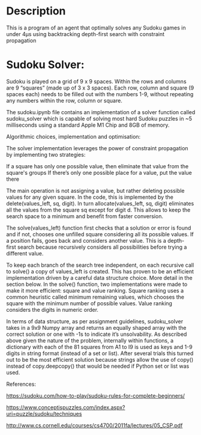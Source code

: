 # Description
This is a program of an agent that optimally solves any Sudoku games in under 4μs using backtracking depth-first search with constraint propagation

# Sudoku Solver: 

Sudoku is played on a grid of 9 x 9 spaces. Within the rows and columns are 9 “squares” (made up of 3 x 3 spaces). Each row, column and square (9 spaces each) needs to be filled out with the numbers 1-9, without repeating any numbers within the row, column or square. 

The sudoku.ipynb file contains an implementation of a solver function called sudoku_solver which is capable of solving most hard Sudoku puzzles in ~5 milliseconds using a standard Apple M1 Chip and 8GB of memory. 


Algorithmic choices, implementation and optimisation: 

The solver implementation leverages the power of constraint propagation by implementing two strategies: 

If a square has only one possible value, then eliminate that value from the    square's groups 
If there’s only one possible place for a value, put the value there

The main operation is not assigning a value, but rather deleting possible values for any given square. In the code, this is implemented by the delete(values_left, sq, digit). In turn allocate(values_left, sq, digit) eliminates all the values from the square sq except for digit d.
This allows to keep the search space to a minimum and benefit from faster conversion.

The solve(values_left) function first checks that a solution or error is found and if not, chooses one unfilled square considering all its possible values. If a position fails, goes back and considers another value. This is a depth-first search because recursively considers all possibilities before trying a different value.

To keep each branch of the search tree independent, on each recursive call to solve()  a copy of values_left is created. This has proven to be an efficient implementation driven by a careful data structure choice. More detail in the section below. 
In the solve() function, two implementations were made to make it more efficient: square and value ranking. 
Square ranking uses a common heuristic called minimum remaining values, which chooses the square with the minimum number of possible values.
Value ranking considers the digits in numeric order.

In terms of data structure, as per assignment guidelines, sudoku_solver takes in a 9x9 Numpy array and returns an equally shaped array with the correct solution or one with -1s to indicate it’s unsolvability. As described above given the nature of the problem, internally within functions, a dictionary with each of the 81 squares  from A1 to I9 is used as keys and 1-9 digits in string format (instead of a set or list). After several trials this turned out to be the most efficient solution because strings allow the use of copy() instead of copy.deepcopy() that would be needed if Python set or list was used. 




References: 

https://sudoku.com/how-to-play/sudoku-rules-for-complete-beginners/  

https://www.conceptispuzzles.com/index.aspx?uri=puzzle/sudoku/techniques

http://www.cs.cornell.edu/courses/cs4700/2011fa/lectures/05_CSP.pdf 
